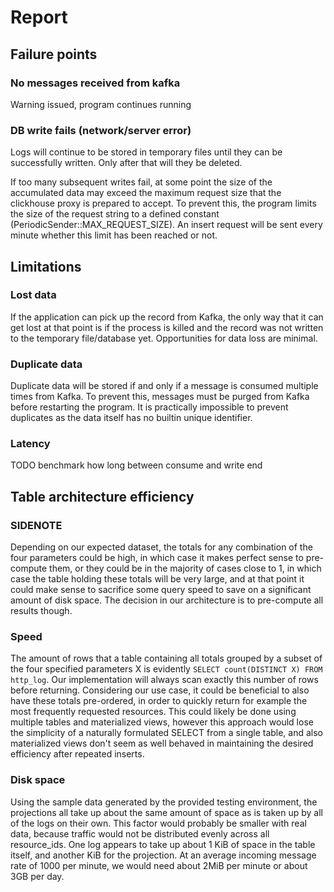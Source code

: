 # Report

## Failure points

### No messages received from kafka

Warning issued, program continues running

### DB write fails (network/server error)

Logs will continue to be stored in temporary files until they can be successfully written.
Only after that will they be deleted.

If too many subsequent writes fail, at some point the size of the accumulated data may exceed the maximum request size that the clickhouse proxy is prepared
to accept. To prevent this, the program limits the size of the request string to a defined constant (PeriodicSender::MAX_REQUEST_SIZE). An insert request will
be sent every minute whether this limit has been reached or not.

## Limitations

### Lost data

If the application can pick up the record from Kafka, the only way that it can get lost at that point is if the process is killed
and the record was not written to the temporary file/database yet. Opportunities for data loss are minimal.

### Duplicate data

Duplicate data will be stored if and only if a message is consumed multiple times from Kafka. To prevent this, messages must be purged from Kafka 
before restarting the program. It is practically impossible to prevent duplicates as the data itself has no builtin unique identifier.

### Latency

TODO benchmark how long between consume and write end

## Table architecture efficiency

### SIDENOTE

Depending on our expected dataset, the totals for any combination of the four parameters could be high, in which case it makes perfect sense to pre-compute them,
or they could be in the majority of cases close to 1, in which case the table holding these totals will be very large, and at that point it could make sense
to sacrifice some query speed to save on a significant amount of disk space. The decision in our architecture is to pre-compute all results though.

### Speed

The amount of rows that a table containing all totals grouped by a subset of the four specified parameters X is evidently 
`SELECT count(DISTINCT X) FROM http_log`.
Our implementation will always scan exactly this number of rows before returning. Considering our use case, it could be beneficial to also have these totals
pre-ordered, in order to quickly return for example the most frequently requested resources. This could likely be done using multiple tables and materialized
views, however this approach would lose the simplicity of a naturally formulated SELECT from a single table, and also materialized views don't seem as well 
behaved in maintaining the desired efficiency after repeated inserts. 

### Disk space

Using the sample data generated by the provided testing environment, the projections all take up about the same amount of space as is taken up by all of the 
logs on their own. This factor would probably be smaller with real data, because traffic would not be distributed evenly across all resource_ids.
One log appears to take up about 1 KiB of space in the table itself, and another KiB for the projection. At an average incoming message rate of 1000 per minute,
we would need about 2MiB per minute or about 3GB per day.
